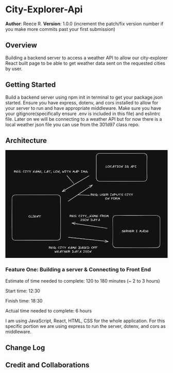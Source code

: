 # City-Explorer-Api

**Author**: Reece R.
**Version**: 1.0.0 (increment the patch/fix version number if you make more commits past your first submission)

## Overview
<!-- Provide a high level overview of what this application is and why you are building it, beyond the fact that it's an assignment for this class. (i.e. What's your problem domain?) -->
Building a backend server to access a weather API to allow our city-explorer React built page to be able to get weather data sent on the requested cities by user.

## Getting Started
<!-- What are the steps that a user must take in order to build this app on their own machine and get it running? -->
Build a backend server using npm init in terminal to get your package.json started.  Ensure you have express, dotenv, and cors installed to allow for your server to run and have appropriate middleware.  Make sure you have your gitignore(specifically ensure .env is included in this file) and eslintrc file.
Later on we will be connecting to a weather API but for now there is a local weather json file you can use from the 301d97 class repo.

## Architecture

![Alt text](WRRC-lab07.png)

### Feature One: Building a server & Connecting to Front End

Estimate of time needed to complete: 120 to 180 minutes (~ 2 to 3 hours)

Start time: 12:30

Finish time: 18:30

Actual time needed to complete: 6 hours

I am using JavaScript, React, HTML, CSS for the whole application.  For this specific portion we are using express to run the server, dotenv, and cors as middleware.
<!-- Provide a detailed description of the application design. What technologies (languages, libraries, etc) you're using, and any other relevant design information. -->

## Change Log
<!-- Use this area to document the iterative changes made to your application as each feature is successfully implemented. Use time stamps. Here's an example:

01-01-2001 4:59pm - Application now has a fully-functional express server, with a GET route for the location resource. -->

## Credit and Collaborations
<!-- Give credit (and a link) to other people or resources that helped you build this application. -->
